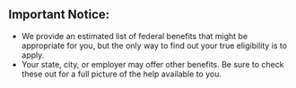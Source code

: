---
---

<div
  class="usa-summary-box bg-transparent border-transparent"
  role="region"
  aria-labelledby="summary-box-key-information-disclaimer"
>
  <div class="usa-summary-box__body">
    <h2 class="usa-summary-box__heading" id="summary-box-key-information-disclaimer">
      Important Notice:
    </h2>
    <div class="usa-summary-box__text">
      <ul class="usa-list">
        <li style="max-width: unset;">
          We provide an estimated list of federal benefits that might be appropriate for you, but the only way to find out your true eligibility is to apply.
        </li>
        <li style="max-width: unset;">
            Your state, city, or employer may offer other benefits. Be sure to check these out for a full picture of the help available to you.
        </li>
      </ul>
    </div>
  </div>
</div>
